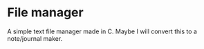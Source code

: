 # File manager

A simple text file manager made in C. Maybe I will convert this to a note/journal maker.

